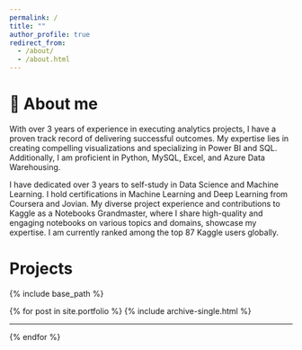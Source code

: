 ```yaml
---
permalink: /
title: ""
author_profile: true
redirect_from: 
  - /about/
  - /about.html
---
```


👋 About me
======

With over 3 years of experience in executing analytics projects, I have a proven track record of delivering successful outcomes. My expertise lies in creating compelling visualizations and specializing in Power BI and SQL. Additionally, I am proficient in Python, MySQL, Excel, and Azure Data Warehousing.

I have dedicated over 3 years to self-study in Data Science and Machine Learning. I hold certifications in Machine Learning and Deep Learning from Coursera and Jovian. My diverse project experience and contributions to Kaggle as a Notebooks Grandmaster, where I share high-quality and engaging notebooks on various topics and domains, showcase my expertise. I am currently ranked among the top 87 Kaggle users globally.

Projects
======

{% include base_path %}

{% for post in site.portfolio %}
  {% include archive-single.html %}
  <hr class="solid">
{% endfor %}


